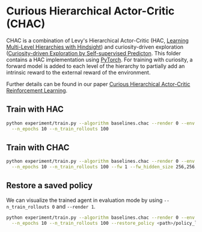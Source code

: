 # Curious Hierarchical Actor-Critic (CHAC)

CHAC is a combination of Levy's Hierarchical Actor-Critic (HAC, [Learning Multi-Level Hierarchies with Hindsight](https://arxiv.org/abs/1712.00948))
and curiosity-driven exploration ([Curiosity-driven Exploration by Self-supervised Predicton](https://pathak22.github.io/noreward-rl/).
This folder contains a HAC implementation using [PyTorch](https://pytorch.org/).
For training with curiosity, a forward model is added to each level of the hierarchy to partially add an intrinsic reward to the external reward
of the environment.

Further details can be found in our paper [Curious Hierarchical Actor-Critic Reinforcement Learning](https://arxiv.org/abs/2005.03420).

## Train with HAC
```bash
python experiment/train.py --algorithm baselines.chac --render 0 --env AntReacherEnv-v0 \
  --n_epochs 10 --n_train_rollouts 100
```

## Train with CHAC

```bash
python experiment/train.py --algorithm baselines.chac --render 0 --env AntReacherEnv-v0 \
  --n_epochs 10 --n_train_rollouts 100 --fw 1 --fw_hidden_size 256,256,256 --eta 0.5
```

## Restore a saved policy

We can visualize the trained agent in evaluation mode by using  `--n_train_rollouts 0` and `--render 1`.

```bash
python experiment/train.py --algorithm baselines.chac --render 0 --env AntReacherEnv-v1 \
  --n_epochs 10 --n_train_rollouts 100 --restore_policy <path>/policy_latest.pkl
```
